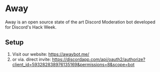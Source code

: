 # Away
Away is an open source state of the art Discord Moderation bot developed for Discord's Hack Week.
## Setup
1. Visit our website: https://awaybot.me/
2. or via. direct invite: https://discordapp.com/api/oauth2/authorize?client_id=593282838976135169&permissions=8&scope=bot
